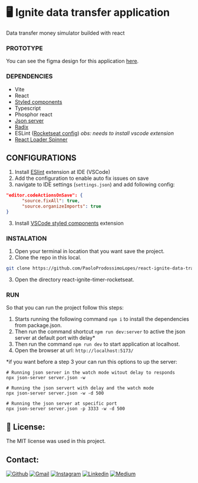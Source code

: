 # 🖥 Ignite data transfer application
Data transfer money simulator builded with react

### PROTOTYPE
You can see the figma design for this application [here](https://www.figma.com/file/QtnW0RRmNqJ24mrKaKE8lS/DT-Money-(Copy)?node-id=0%3A1&t=MnBv9atSl3E4yFCo-1).

### DEPENDENCIES
- Vite
- React
- [Styled components](https://www.npmjs.com/package/styled-components)
- Typescript
- Phosphor react
- [Json server](https://github.com/typicode/json-server)
- [Radix](https://www.radix-ui.com/)
- ESLint ([Rocketseat config]()) *obs: needs to install vscode extension*
- [React Loader Spinner](https://www.npmjs.com/package/react-loader-spinner)
<!-- - [React router DOM]() -->
<!-- - React Hook Form (+ Hook Form Resolvers) -->
<!-- - Zod -->

## CONFIGURATIONS
1. Install [ESlint](https://marketplace.visualstudio.com/items?itemName=dbaeumer.vscode-eslint) extension at IDE (VSCode)
2. Add the configuration to enable auto fix issues on save
  1. navigate to IDE settings (`settings.json`) and add following config:
  ```json
  "editor.codeActionsOnSave": {
        "source.fixAll": true,
        "source.organizeImports": true
  }
  ```
3. Install [VSCode styled components](https://marketplace.visualstudio.com/items?itemName=styled-components.vscode-styled-components) extension

### INSTALATION
1. Open your terminal in location that you want save the project.
2. Clone the repo in this local.
```sh
git clone https://github.com/PaoloProdossimoLopes/react-ignite-data-transfer-money-typescript.git
```
3. Open the directory react-ignite-timer-rocketseat.

### RUN
So that you can run the project follow this steps:
1. Starts running the following command `npm i` to install the dependencies from package.json.
2. Then run the command shortcut `npm run dev:server` to active the json server at default port with delay*
3. Then run the command `npm run dev` to start application at localhost.
4. Open the browser at url: `http://localhost:5173/`

*if you want before a step 3 your can run this options to up the server:
```shell
# Running json server in the watch mode witout delay to responds
npx json-server server.json -w

# Running the json servert with delay and the watch mode
npx json-server server.json -w -d 500

# Running the json server at specific port
npx json-server server.json -p 3333 -w -d 500
```

## 📃 License:
The MIT license was used in this project.

## Contact:
[![Github](https://img.shields.io/badge/GitHub-black?style=for-the-badge&logo=github&logoColor=white)](https://github.com/PaoloProdossimoLopes)
[![Gmail](https://img.shields.io/badge/Gmail-black?style=for-the-badge&logo=gmail&logoColor=white)](mailto:paolo.prodossimo.lopes@gmail.com)
[![Instagram](https://img.shields.io/badge/Instagram-black?style=for-the-badge&logo=instagram&logoColor=white)](https://www.instagram.com/ios.dev.br/)
[![Linkedin](https://img.shields.io/badge/LinkedIn-black?style=for-the-badge&logo=linkedin&logoColor=white)](https://www.linkedin.com/in/paoloprodossimolopes/)
[![Medium](https://img.shields.io/badge/Medium-black?style=for-the-badge&logo=medium&logoColor=white)](https://medium.com/@pprodossimo)